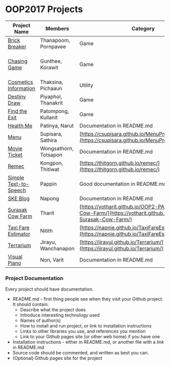 # OOP2017 Projects

| Project Name          | Members  | Category | Project Proposal |
|-----------------------|----------|----------|------------------|
| [Brick Breaker](https://github.com/neung123/brick-breaking) | Thanapoom, Pornpavee | Game | [https://goo.gl/uPzZRb](https://goo.gl/uPzZRbt) |
| [Chasing Game](https://github.com/KameriiJ/Chasing-game-SKE) | Gunthee, Korawit | Game | [https://docs.google.com/document/d/1wORGAy7T2NfnuGj7UI7EB70rBC1FRlKHEFbLiJGliIA/edit?usp=sharing](https://docs.google.com/document/d/1wORGAy7T2NfnuGj7UI7EB70rBC1FRlKHEFbLiJGliIA/edit?usp=sharing) |
| [Cosmetics Information](https://github.com/Thaksina/Project) | Thaksina, Pichaaun | Utility | none |
| [Destiny Draw](https://github.com/thanakritfluk/Destiny-Draw) | Piyaphol, Thanakrit | Game | [https://docs.google.com/document/d/1AlQGSr7rI6OgBuwNNuaYBpezRLtXHgIgMjm09xVplC4/edit](https://docs.google.com/document/d/1AlQGSr7rI6OgBuwNNuaYBpezRLtXHgIgMjm09xVplC4/edit) |
| [Find the Exit]()| Patompong, Kullanit | Game | [https://drive.google.com/open?id=0B1vabgqqxjz3SlRfdUM0M3U5cWM](https://drive.google.com/open?id=0B1vabgqqxjz3SlRfdUM0M3U5cWM)  |
| [Health Me](https://github.com/nottpty/healthme) | Patinya, Narut | Documentation in README.md |
| [Menu](https://github.com/csupisara/MenuProject) | Supisara, Sathira | [https://csupisara.github.io/MenuProject/](https://csupisara.github.io/MenuProject/) |
| [Movie Ticket](https://github.com/hereton/MovieTicket) | Wongsathorn, Totsapon | Documentation in README.md |
| [Remec](https://github.com/thitgorn/Remec) | Kongpon, Thitiwat | [https://thitgorn.github.io/remec/](https://thitgorn.github.io/remec/) |
| [Simple Text-to-Speech](https://github.com/printto/Simple-Text-to-Speech) | Pappin | Good documentation in README.md |
| [SKE Blog](https://github.com/lunaticSKE12/SKE-Blog) | Napong | Documentation in README.md |
| [Surasak Cow Farm](https://github.com/yotharit/OOP2-PA6-Surasak-Cow-Farm) | Tharit | [https://yotharit.github.io/OOP2-PA6-Surasak-Cow-Farm/](https://yotharit.github.io/OOP2-PA6-Surasak-Cow-Farm/) |
| [Taxi Fare Estimator](https://github.com/napnie/TaxiFareEstimateCalculator) | Nitith | [https://napnie.github.io/TaxiFareEstimateCalculator/](https://napnie.github.io/TaxiFareEstimateCalculator/) |
| [Terrarium](https://github.com/JirayuL/Terrarium) | Jirayu, Wanchanapon | [https://jirayul.github.io/Terrarium/](https://jirayul.github.io/Terrarium/) |
| [Visual Piano](https://github.com/Non9441/visual-piano) | Non, Varit | Documentation in README.md |


### Project Documentation

Every project should have documentation.

* README.md - first thing people see when they visit your Github project. It should contain:
    * Describe what the project does
    * Introduce interesting technology used
    * Names of author(s)
    * How to install and run project, or link to installation instructions
    * Links to other libraries you use, and references you mention
    * Link to your Github pages site (or other web home) if you have one
* Installation instructions - either in README.md, or another file with a *link* in README.md
* Source code should be commented, and written as best you can.
* (Optional) Github pages site for the project
